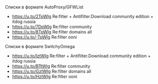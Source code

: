 Списки в формате AutoProxy/GFWList
- https://u.to/2TpWIg Re:filter + Antifilter.Download community edition + itdog russia
- https://u.to/7DpWIg Re:filter community
- https://u.to/8TpWIg Re:filter domains all
- https://u.to/-TpWIg Re:filter ooni

Списки в формате SwitchyOmega
- https://u.to/IztWIg Re:filter + Antifilter.Download community edition + itdog russia
- https://u.to/BTtWIg Re:filter community
- https://u.to/GztWIg Re:filter domains all
- https://u.to/HztWIg Re:filter ooni

